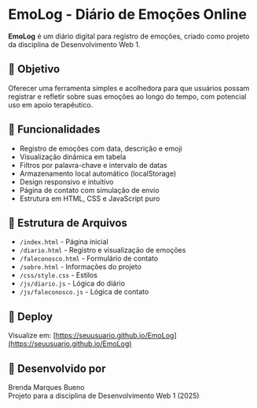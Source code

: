 # EmoLog - Diário de Emoções Online

**EmoLog** é um diário digital para registro de emoções, criado como projeto da disciplina de Desenvolvimento Web 1.

## 🎯 Objetivo

Oferecer uma ferramenta simples e acolhedora para que usuários possam registrar e refletir sobre suas emoções ao longo do tempo, com potencial uso em apoio terapêutico.

## 🧩 Funcionalidades

- Registro de emoções com data, descrição e emoji
- Visualização dinâmica em tabela
- Filtros por palavra-chave e intervalo de datas
- Armazenamento local automático (localStorage)
- Design responsivo e intuitivo
- Página de contato com simulação de envio
- Estrutura em HTML, CSS e JavaScript puro

## 📂 Estrutura de Arquivos

- `/index.html` - Página inicial
- `/diario.html` - Registro e visualização de emoções
- `/faleconosco.html` - Formulário de contato
- `/sobre.html` - Informações do projeto
- `/css/style.css` - Estilos
- `/js/diario.js` - Lógica do diário
- `/js/faleconosco.js` - Lógica de contato

## 🚀 Deploy

Visualize em: [https://seuusuario.github.io/EmoLog](https://seuusuario.github.io/EmoLog)

## 🧠 Desenvolvido por

Brenda Marques Bueno  
Projeto para a disciplina de Desenvolvimento Web 1 (2025)
